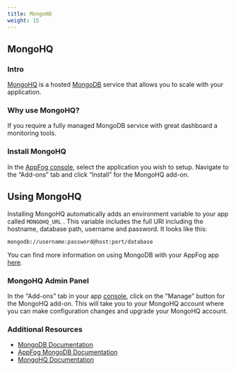 ```yaml
---
title: MongoHQ
weight: 15
---
```


## MongoHQ

### Intro

[MongoHQ](http://www.mongohq.com/) is a hosted [MongoDB](https://www.mongodb.org/) service that allows you to scale with your application.

### Why use MongoHQ?

If you require a fully managed MongoDB service with great dashboard a monitoring tools.

### Install MongoHQ

In the [AppFog console](https://console.appfog.com/), select the application you wish to setup.
Navigate to the “Add-ons” tab and click “Install” for the MongoHQ add-on.

## Using MongoHQ

Installing MongoHQ automatically adds an environment variable to your app called `MONGOHQ_URL` . This variable includes the full URI including the hostname, database path, username and password.
It looks like this: 

    mongodb://username:password@host:port/database

You can find more information on using MongoDB with your AppFog app [here](https://docs.appfog.com/services/mongodb).

### MongoHQ Admin Panel

In the "Add-ons" tab in your app [console](https://console.appfog.com/), click on the "Manage" button for the MongoHQ add-on. This will take you to your MongoHQ account where you can make configuration changes and upgrade your MongoHQ account.

### Additional Resources

* [MongoDB Documentation](http://docs.mongodb.org/)
* [AppFog MongoDB Documentation](https://docs.appfog.com/services/mongodb)
* [MongoHQ Documentation](http://docs.mongohq.com/)
